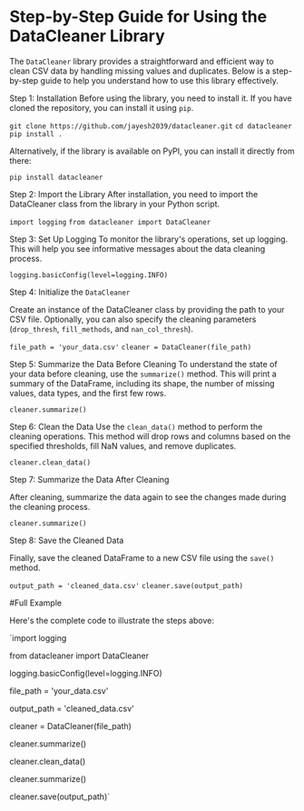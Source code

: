 # Step-by-Step Guide for Using the DataCleaner Library

The `DataCleaner` library provides a straightforward and efficient way to clean CSV data by handling missing values and duplicates. Below is a step-by-step guide to help you understand how to use this library effectively.

Step 1: Installation
Before using the library, you need to install it. If you have cloned the repository, you can install it using `pip`.

`git clone https://github.com/jayesh2039/datacleaner.git`
`cd datacleaner`
`pip install .`

Alternatively, if the library is available on PyPI, you can install it directly from there:

`pip install datacleaner`

Step 2: Import the Library
After installation, you need to import the DataCleaner class from the library in your Python script.

`import logging`
`from datacleaner import DataCleaner`

Step 3: Set Up Logging
To monitor the library's operations, set up logging. This will help you see informative messages about the data cleaning process.

`logging.basicConfig(level=logging.INFO)`

Step 4: Initialize the `DataCleaner`

Create an instance of the DataCleaner class by providing the path to your CSV file. Optionally, you can also specify the cleaning parameters (`drop_thresh`, `fill_methods`, and `nan_col_thresh`).

`file_path = 'your_data.csv'`
`cleaner = DataCleaner(file_path)`

Step 5: Summarize the Data Before Cleaning
To understand the state of your data before cleaning, use the `summarize()` method. This will print a summary of the DataFrame, including its shape, the number of missing values, data types, and the first few rows.

`cleaner.summarize()`

Step 6: Clean the Data
Use the `clean_data()` method to perform the cleaning operations. This method will drop rows and columns based on the specified thresholds, fill NaN values, and remove duplicates.

`cleaner.clean_data()`

Step 7: Summarize the Data After Cleaning

After cleaning, summarize the data again to see the changes made during the cleaning process.

`cleaner.summarize()`

Step 8: Save the Cleaned Data

Finally, save the cleaned DataFrame to a new CSV file using the `save()` method.

`output_path = 'cleaned_data.csv'`
`cleaner.save(output_path)`

#Full Example

Here's the complete code to illustrate the steps above:

`import logging

from datacleaner import DataCleaner

logging.basicConfig(level=logging.INFO)

file_path = 'your_data.csv'

output_path = 'cleaned_data.csv'

cleaner = DataCleaner(file_path)

cleaner.summarize()

cleaner.clean_data()

cleaner.summarize()

cleaner.save(output_path)`


